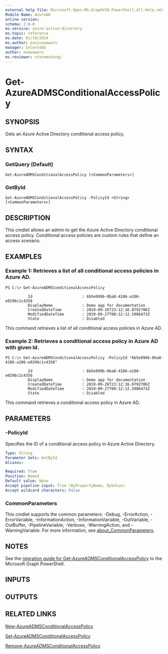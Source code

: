 ```yaml
---
external help file: Microsoft.Open.MS.GraphV10.PowerShell.dll-Help.xml
Module Name: AzureAD
online version:
schema: 2.0.0
ms.service: azure-active-directory
ms.topic: reference
ms.date: 01/19/2024
ms.author: eunicewaweru
manager: CelesteDG
author: msewaweru
ms.reviewer: stevemutungi
---
```


# Get-AzureADMSConditionalAccessPolicy

## SYNOPSIS
Gets an Azure Active Directory conditional access policy.

## SYNTAX

### GetQuery (Default)
```
Get-AzureADMSConditionalAccessPolicy [<CommonParameters>]
```

### GetById
```
Get-AzureADMSConditionalAccessPolicy -PolicyId <String> [<CommonParameters>]
```

## DESCRIPTION
This cmdlet allows an admin to get the Azure Active Directory conditional access policy.
Conditional access policies are custom rules that define an access scenario.

## EXAMPLES

### Example 1: Retrieves a list of all conditional access policies in Azure AD.
```
PS C:\> Get-AzureADMSConditionalAccessPolicy

          Id                      : 6b5e999b-0ba8-4186-a106-e0296c1c4358
          DisplayName             : Demo app for documentation
          CreatedDateTime         : 2019-09-26T23:12:16.0792706Z
          ModifiedDateTime        : 2019-09-27T00:12:12.5986473Z
          State                   : Disabled
```

This command retrieves a list of all conditional access policies in Azure AD.

### Example 2: Retrieves a conditional access policy in Azure AD with given Id.
```
PS C:\> Get-AzureADMSConditionalAccessPolicy -PolicyId "6b5e999b-0ba8-4186-a106-e0296c1c4358"

          Id                      : 6b5e999b-0ba8-4186-a106-e0296c1c4358
          DisplayName             : Demo app for documentation
          CreatedDateTime         : 2019-09-26T23:12:16.0792706Z
          ModifiedDateTime        : 2019-09-27T00:12:12.5986473Z
          State                   : Disabled
```

This command retrieves a conditional access policy in Azure AD.

## PARAMETERS

### -PolicyId
Specifies the ID of a conditional access policy in Azure Active Directory.

```yaml
Type: String
Parameter Sets: GetById
Aliases:

Required: True
Position: Named
Default value: None
Accept pipeline input: True (ByPropertyName, ByValue)
Accept wildcard characters: False
```

### CommonParameters
This cmdlet supports the common parameters: -Debug, -ErrorAction, -ErrorVariable, -InformationAction, -InformationVariable, -OutVariable, -OutBuffer, -PipelineVariable, -Verbose, -WarningAction, and -WarningVariable. For more information, see [about_CommonParameters](http://go.microsoft.com/fwlink/?LinkID=113216).

## NOTES

See the [migration guide for Get-AzureADMSConditionalAccessPolicy](./migrate/Get-AzureADMSConditionalAccessPolicy.md) to the Microsoft Graph PowerShell.

## INPUTS

## OUTPUTS

## RELATED LINKS

[New-AzureADMSConditionalAccessPolicy](New-AzureADMSConditionalAccessPolicy.md)

[Set-AzureADMSConditionalAccessPolicy](Set-AzureADMSConditionalAccessPolicy.md)

[Remove-AzureADMSConditionalAccessPolicy](Remove-AzureADMSConditionalAccessPolicy.md)

